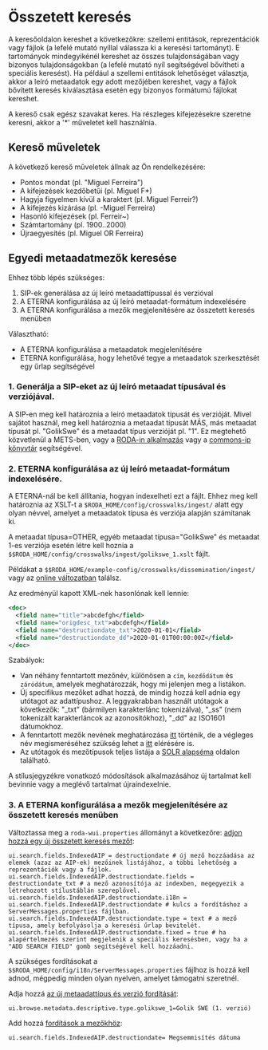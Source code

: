 # Összetett keresés

A keresőoldalon kereshet a következőkre: szellemi entitások, reprezentációk vagy fájlok (a lefelé mutató nyíllal válassza ki a keresési tartományt). E tartományok mindegyikénél kereshet az összes tulajdonságában vagy bizonyos tulajdonságokban (a lefelé mutató nyíl segítségével bővítheti a speciális keresést). Ha például a szellemi entitások lehetőséget választja, akkor a leíró metaadatok egy adott mezőjében kereshet, vagy a fájlok bővített keresés kiválasztása esetén egy bizonyos formátumú fájlokat kereshet.

A kereső csak egész szavakat keres. Ha részleges kifejezésekre szeretne keresni, akkor a '*' műveletet kell használnia.

## Kereső műveletek

A következő kereső műveletek állnak az Ön rendelkezésére:

- Pontos mondat (pl. "Miguel Ferreira")
- A kifejezések kezdőbetűi (pl. Miguel F*)
- Hagyja figyelmen kívül a karaktert (pl. Miguel Ferreir?)
- A kifejezés kizárása (pl. -Miguel Ferreira)
- Hasonló kifejezések (pl. Ferreir~)
- Számtartomány (pl. 1900..2000)
- Újraegyesítés (pl. Miguel OR Ferreira)

## Egyedi metaadatmezők keresése

Ehhez több lépés szükséges:

1. SIP-ek generálása az új leíró metaadattípussal és verzióval
2. A ETERNA konfigurálása az új leíró metaadat-formátum indexelésére
3. A ETERNA konfigurálása a mezők megjelenítésére az összetett keresés menüben

Választható:
* A ETERNA konfigurálása a metaadatok megjelenítésére
* ETERNA konfigurálása, hogy lehetővé tegye a metaadatok szerkesztését egy űrlap segítségével


### 1. Generálja a SIP-eket az új leíró metaadat típusával és verziójával.
A SIP-en meg kell határoznia a leíró metaadatok típusát és verzióját. Mivel sajátot használ, meg kell határoznia a metaadat típusát MÁS, más metaadat típusát pl. "GolikSwe" és a metaadat típus verzióját pl. "1". Ez megtehető közvetlenül a METS-ben, vagy a [RODA-in alkalmazás](http://rodain.roda-community.org/) vagy a [commons-ip könyvtár](https://github.com/keeps/commons-ip) segítségével.

### 2. ETERNA konfigurálása az új leíró metaadat-formátum indexelésére.
A ETERNA-nál be kell állítania, hogyan indexelheti ezt a fájlt. Ehhez meg kell határoznia az XSLT-t a `$RODA_HOME/config/crosswalks/ingest/` alatt egy olyan névvel, amelyet a metaadatok típusa és verziója alapján számítanak ki.

A metaadat típusa=OTHER, egyéb metaadat típusa="GolikSwe" és metaadat 1-es verziója esetén létre kell hoznia a `$$RODA_HOME/config/crosswalks/ingest/golikswe_1.xslt` fájlt.

Példákat a `$$RODA_HOME/example-config/crosswalks/dissemination/ingest/` vagy az [online változatban](https://github.com/ETERNA-earkiv/ETERNA/tree/main/roda-core/roda-core/src/main/resources/config/crosswalks/ingest) találsz.

Az eredményül kapott XML-nek hasonlónak kell lennie:
```xml
<doc>
  <field name="title">abcdefgh</field>
  <field name="origdesc_txt">abcdefgh</field>
  <field name="destructiondate_txt">2020-01-01</field>
  <field name="destructiondate_dd">2020-01-01T00:00:00Z</field>
</doc>
```
Szabályok:
- Van néhány fenntartott mezőnév, különösen a `cím`, `kezdődátum` és `záródátum`, amelyek meghatározzák, hogy mi jelenjen meg a listákon.
- Új specifikus mezőket adhat hozzá, de mindig hozzá kell adnia egy utótagot az adattípushoz. A leggyakrabban használt utótagok a következők: "\_txt" (bármilyen karakterlánc tokenizálva), "\_ss" (nem tokenizált karakterláncok az azonosítókhoz), "\_dd" az ISO1601 dátumokhoz.
- A fenntartott mezők nevének meghatározása [itt](https://github.com/ETERNA-earkiv/ETERNA/blob/main/roda-core/roda-core/src/main/java/org/roda/core/index/schema/collections/AIPCollection.java#L61) történik, de a végleges név megismeréséhez szükség lehet a [itt](https://github.com/ETERNA-earkiv/ETERNA/blob/main/roda-common/roda-common-data/src/main/java/org/roda/core/data/common/RodaConstants.java#L604) elérésére is.
- Az utótagok és mezőtípusok teljes listája a [SOLR alapséma](https://github.com/ETERNA-earkiv/ETERNA/blob/main/roda-core/roda-core/src/main/resources/config/index/common/conf/managed-schema) oldalon található.

A stílusjegyzékre vonatkozó módosítások alkalmazásához új tartalmat kell bevinnie vagy a meglévő tartalmat újraindexelnie.

### 3. A ETERNA konfigurálása a mezők megjelenítésére az összetett keresés menüben

Változtassa meg a `roda-wui.properties` állományt a következőre: [adjon hozzá egy új összetett keresés mezőt](https://github.com/ETERNA-earkiv/ETERNA/blob/main/roda-ui/roda-wui/src/main/resources/config/roda-wui.properties#L165):

```javaproperties
ui.search.fields.IndexedAIP = destructiondate # új mező hozzáadása az elemek (azaz az AIP-ek) mezőinek listájához, a többi lehetőség a reprezentációk vagy a fájlok.
ui.search.fields.IndexedAIP.destructiondate.fields = destructiondate_txt # a mező azonosítója az indexben, megegyezik a létrehozott stílustáblán szereplővel.
ui.search.fields.IndexedAIP.destructiondate.i18n = ui.search.fields.IndexedAIP.destructiondate # kulcs a fordításhoz a ServerMessages.properties fájlban.
ui.search.fields.IndexedAIP.destructiondate.type = text # a mező típusa, amely befolyásolja a keresési űrlap bevitelét.
ui.search.fields.IndexedAIP.destructiondate.fixed = true # ha alapértelmezés szerint megjelenik a speciális keresésben, vagy ha a "ADD SEARCH FIELD" gomb segítségével kell hozzáadni.
```
A szükséges fordításokat a `$$RODA_HOME/config/i18n/ServerMessages.properties` fájlhoz is hozzá kell adnod, mégpedig minden olyan nyelven, amelyet támogatni szeretnél.

Adja hozzá [az új metaadattípus és verzió fordítását](https://github.com/ETERNA-earkiv/ETERNA/blob/main/roda-ui/roda-wui/src/main/resources/config/i18n/ServerMessages.properties#L121):

```javaproperties
ui.browse.metadata.descriptive.type.golikswe_1=Golik SWE (1. verzió)
```

Add hozzá [fordítások a mezőkhöz](https://github.com/ETERNA-earkiv/ETERNA/blob/main/roda-ui/roda-wui/src/main/resources/config/i18n/ServerMessages.properties#L2):

```javaproperties
ui.search.fields.IndexedAIP.destructiondate= Megsemmisítés dátuma
```
